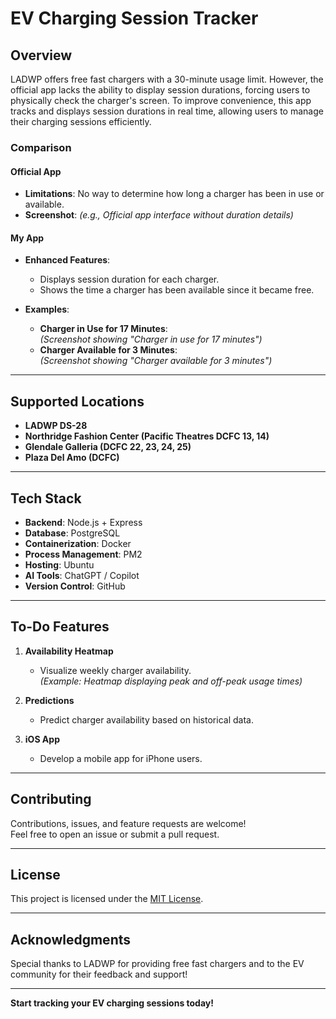 # EV Charging Session Tracker

## Overview

LADWP offers free fast chargers with a 30-minute usage limit. However, the official app lacks the ability to display session durations, forcing users to physically check the charger's screen. To improve convenience, this app tracks and displays session durations in real time, allowing users to manage their charging sessions efficiently.

### Comparison

#### Official App  
- **Limitations**: No way to determine how long a charger has been in use or available.  
- **Screenshot**: *(e.g., Official app interface without duration details)*  

#### My App  
- **Enhanced Features**:  
  - Displays session duration for each charger.  
  - Shows the time a charger has been available since it became free.  

- **Examples**:  
  - **Charger in Use for 17 Minutes**:  
    *(Screenshot showing "Charger in use for 17 minutes")*  
  - **Charger Available for 3 Minutes**:  
    *(Screenshot showing "Charger available for 3 minutes")*  

---

## Supported Locations  
- **LADWP DS-28**  
- **Northridge Fashion Center (Pacific Theatres DCFC 13, 14)**  
- **Glendale Galleria (DCFC 22, 23, 24, 25)**  
- **Plaza Del Amo (DCFC)**  

---

## Tech Stack  
- **Backend**: Node.js + Express  
- **Database**: PostgreSQL  
- **Containerization**: Docker  
- **Process Management**: PM2  
- **Hosting**: Ubuntu  
- **AI Tools**: ChatGPT / Copilot  
- **Version Control**: GitHub  

---

## To-Do Features  

1. **Availability Heatmap**  
   - Visualize weekly charger availability.  
   *(Example: Heatmap displaying peak and off-peak usage times)*  

2. **Predictions**  
   - Predict charger availability based on historical data.  

3. **iOS App**  
   - Develop a mobile app for iPhone users.  

---

## Contributing  
Contributions, issues, and feature requests are welcome!  
Feel free to open an issue or submit a pull request.  

---

## License  
This project is licensed under the [MIT License](LICENSE).

---

## Acknowledgments  
Special thanks to LADWP for providing free fast chargers and to the EV community for their feedback and support!  

---

**Start tracking your EV charging sessions today!**
